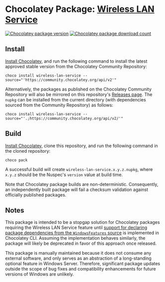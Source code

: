 ﻿# Chocolatey Package: [Wireless LAN Service](https://community.chocolatey.org/packages/wireless-lan-service)

[![Chocolatey package version](https://img.shields.io/chocolatey/v/wireless-lan-service.svg)](https://community.chocolatey.org/packages/wireless-lan-service)
[![Chocolatey package download count](https://img.shields.io/chocolatey/dt/wireless-lan-service.svg)](https://community.chocolatey.org/packages/wireless-lan-service)

## Install

[Install Chocolatey](https://chocolatey.org/install), and run the following command to install the latest approved stable version from the Chocolatey Community Repository:

```shell
choco install wireless-lan-service --source="'https://community.chocolatey.org/api/v2'"
```

Alternatively, the packages as published on the Chocolatey Community Repository will also be mirrored on this repository's [Releases page](https://github.com/brogers5/chocolatey-package-wireless-lan-service/releases). The `nupkg` can be installed from the current directory (with dependencies sourced from the Community Repository) as follows:

```shell
choco install wireless-lan-service --source="'.;https://community.chocolatey.org/api/v2/'"
```

## Build

[Install Chocolatey](https://chocolatey.org/install), clone this repository, and run the following command in the cloned repository:

```shell
choco pack
```

A successful build will create `wireless-lan-service.x.y.z.nupkg`, where `x.y.z` should be the Nuspec's `version` value at build time.

Note that Chocolatey package builds are non-deterministic. Consequently, an independently built package will fail a checksum validation against officially published packages.

## Notes

This package is intended to be a stopgap solution for Chocolatey packages requiring the Wireless LAN Service feature until [support for declaring package dependencies from the `WindowsFeatures` source](https://github.com/chocolatey/choco/issues/879) is implemented in Chocolatey CLI. Assuming the implementation behaves similarly, the package will likely be deprecated in favor of this approach once released.

This package is manually maintained because it does not consume any external software, and only serves as an abstraction of a long-standing optional feature in Windows Server. Therefore, significant package updates outside the scope of bug fixes and compatibility enhancements for future versions of Windows are unlikely.
